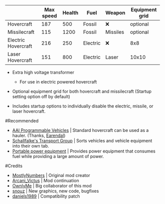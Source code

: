|   |  Max speed | Health  |  Fuel |  Weapon |  Equipment grid |
|---|---|---|---|---|---|
|  Hovercraft |  187 |  500 |  Fossil |  ❌ |  optional |
|  Missilecraft |  115 |  1200 |  Fossil |  Missiles |  optional |
|  Electric Hovercraft |  216 |  250 |  Electric |  ❌ |  8x8 |
|  Laser Hovercraft |  151 |  800 |  Electric |  Laser |  10x10 |
* Extra high voltage transformer
     - For use in electric powered hovercraft

* Optional equipment grid for both hovercraft and missilecraft (Startup setting option off by default)
* Includes startup options to individually disable the electric, missile, or laser hovercraft.

#Recommended
 - [AAI Programmable Vehicles](https://mods.factorio.com/mod/aai-programmable-vehicles) | Standard hovercraft can be used as a hauler. (Thanks, [Earendal](https://mods.factorio.com/user/Earendel))
 - [Schallfalke's Transport Group](https://mods.factorio.com/mod/SchallTransportGroup/downloads) | Sorts vehicles and vehicle equipment into their own tab.
 - [Portable power equipment](https://mods.factorio.com/mod/Portable_power) | Provides power equipment that consumes fuel while providing a large amount of power.

#Credits
 - [MostlyNumbers](https://mods.factorio.com/user/MostlyNumbers) | Original mod creator
 - [Arcani_Victus](https://mods.factorio.com/user/Arcani_Victus) | Mod continuation
 - [OwnlyMe](https://mods.factorio.com/user/OwnlyMe) | Big collaborator of this mod
 - [snouz](https://mods.factorio.com/user/snouz) | New graphics, new code, bugfixes
 - [daniels1989](https://mods.factorio.com/user/daniels1989) | Compatibility patch
